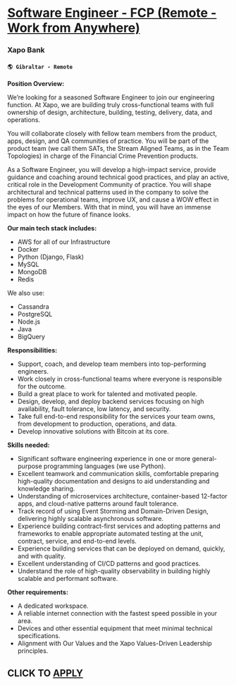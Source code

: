 # [Software Engineer - FCP (Remote - Work from Anywhere)](https://www.remotewlb.com/apply/software-engineer-fcp-remote-work-from-anywhere)  
### Xapo Bank  
#### `🌎 Gibraltar - Remote`  

**Position Overview:**

We’re looking for a seasoned Software Engineer to join our engineering function. At Xapo, we are building truly cross-functional teams with full ownership of design, architecture, building, testing, delivery, data, and operations.

You will collaborate closely with fellow team members from the product, apps, design, and QA communities of practice. You will be part of the product team (we call them SATs, the Stream Aligned Teams, as in the Team Topologies) in charge of the Financial Crime Prevention products.

As a Software Engineer, you will develop a high-impact service, provide guidance and coaching around technical good practices, and play an active, critical role in the Development Community of practice. You will shape architectural and technical patterns used in the company to solve the problems for operational teams, improve UX, and cause a WOW effect in the eyes of our Members. With that in mind, you will have an immense impact on how the future of finance looks.

**Our main tech stack includes:**

  * AWS for all of our Infrastructure
  * Docker
  * Python (Django, Flask)
  * MySQL
  * MongoDB
  * Redis

We also use:

  * Cassandra
  * PostgreSQL
  * Node.js
  * Java
  * BigQuery

**Responsibilities:**

  * Support, coach, and develop team members into top-performing engineers.
  * Work closely in cross-functional teams where everyone is responsible for the outcome.
  * Build a great place to work for talented and motivated people.
  * Design, develop, and deploy backend services focusing on high availability, fault tolerance, low latency, and security.
  * Take full end-to-end responsibility for the services your team owns, from development to production, operations, and data.
  * Develop innovative solutions with Bitcoin at its core.

**Skills needed:**

  * Significant software engineering experience in one or more general-purpose programming languages (we use Python).
  * Excellent teamwork and communication skills, comfortable preparing high-quality documentation and designs to aid understanding and knowledge sharing.
  * Understanding of microservices architecture, container-based 12-factor apps, and cloud-native patterns around fault tolerance.
  * Track record of using Event Storming and Domain-Driven Design, delivering highly scalable asynchronous software.
  * Experience building contract-first services and adopting patterns and frameworks to enable appropriate automated testing at the unit, contract, service, and end-to-end levels.
  * Experience building services that can be deployed on demand, quickly, and with quality.
  * Excellent understanding of CI/CD patterns and good practices.
  * Understand the role of high-quality observability in building highly scalable and performant software.

**Other requirements:**

  * A dedicated workspace.
  * A reliable internet connection with the fastest speed possible in your area.
  * Devices and other essential equipment that meet minimal technical specifications.
  * Alignment with Our Values and the Xapo Values-Driven Leadership principles.

  
## CLICK TO [APPLY](https://www.remotewlb.com/apply/software-engineer-fcp-remote-work-from-anywhere)

